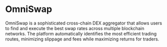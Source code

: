 # OmniSwap

OmniSwap is a sophisticated cross-chain DEX aggregator that allows users to find and execute the best swap rates across multiple blockchain networks. The platform automatically identifies the most efficient trading routes, minimizing slippage and fees while maximizing returns for traders.

